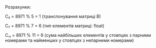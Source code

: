 Розрахунки:

C₅ = 8971 % 5 = 1 (транспонування матриці B)

C₇ = 8971 % 7 = 6 (тип елементів матриці: float)

C₁₁ = 8971 % 11 = 6 (сума найбільших елементів у стовпцях з парними номерами та найменших у стовпцях з непарними номерами)

